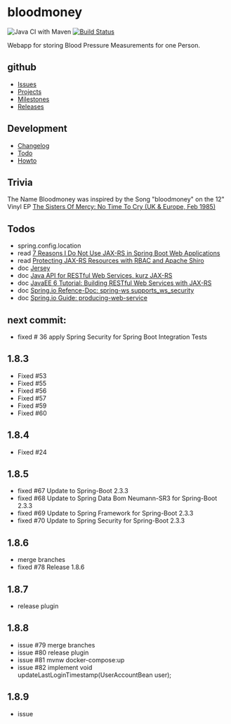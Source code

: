 # bloodmoney

![Java CI with Maven](https://github.com/BloodMoneyApp/bloodmoney/workflows/Java%20CI%20with%20Maven/badge.svg)
[![Build Status](https://travis-ci.com/BloodMoneyApp/bloodmoney.svg?branch=master)](https://travis-ci.com/BloodMoneyApp/bloodmoney)

Webapp for storing Blood Pressure Measurements for one Person.

## github
* [Issues](https://github.com/BloodMoneyApp/bloodmoney/issues)
* [Projects](https://github.com/BloodMoneyApp/bloodmoney/projects)
* [Milestones](https://github.com/BloodMoneyApp/bloodmoney/milestones)
* [Releases](https://github.com/BloodMoneyApp/bloodmoney/releases)

## Development
* [Changelog](src/site/markdown/CHANGELOG.md)
* [Todo](etc/TODO.md)
* [Howto](src/site/markdown/HOWTO.md)

## Trivia
The Name Bloodmoney was inspired by the Song "bloodmoney" on the 12" Vinyl EP 
[The Sisters Of Mercy: No Time To Cry (UK & Europe, Feb 1985)](https://www.discogs.com/The-Sisters-Of-Mercy-No-Time-To-Cry/release/6717124)

## Todos
* spring.config.location
* read [7 Reasons I Do Not Use JAX-RS in Spring Boot Web Applications](https://dzone.com/articles/7-reasons-i-do-not-use-jax-rs-in-spring-boot-web-a)
* read [Protecting JAX-RS Resources with RBAC and Apache Shiro](https://stormpath.com/blog/protecting-jax-rs-resources-rbac-apache-shiro)
* doc [Jersey](https://eclipse-ee4j.github.io/jersey/)
* doc [Java API for RESTful Web Services, kurz JAX-RS](https://en.wikipedia.org/wiki/Java_API_for_RESTful_Web_Services)
* doc [JavaEE 6 Tutorial: Building RESTful Web Services with JAX-RS](https://docs.oracle.com/javaee/6/tutorial/doc/giepu.html)
* doc [Spring.io Refence-Doc: spring-ws supports_ws_security](https://docs.spring.io/spring-ws/docs/3.0.8.RELEASE/reference/#_supports_ws_security)
* doc [Spring.io Guide: producing-web-service](https://spring.io/guides/gs/producing-web-service/)

## next commit:
* fixed # 36 apply Spring Security for Spring Boot Integration Tests

## 1.8.3
* Fixed #53
* Fixed #55
* Fixed #56
* Fixed #57 
* Fixed #59
* Fixed #60

## 1.8.4
* Fixed #24

## 1.8.5
* fixed #67 Update to Spring-Boot 2.3.3 
* fixed #68 Update to Spring Data Bom Neumann-SR3 for Spring-Boot 2.3.3
* fixed #69 Update to Spring Framework for Spring-Boot 2.3.3
* fixed #70 Update to Spring Security for Spring-Boot 2.3.3

## 1.8.6
* merge branches
* fixed #78 Release 1.8.6

## 1.8.7
* release plugin

## 1.8.8
* issue #79 merge branches
* issue #80 release plugin 
* issue #81 mvnw docker-compose:up 
* issue #82 implement void updateLastLoginTimestamp(UserAccountBean user);

## 1.8.9
* issue 

